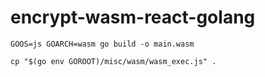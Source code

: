 # encrypt-wasm-react-golang


```
GOOS=js GOARCH=wasm go build -o main.wasm
```

```
cp "$(go env GOROOT)/misc/wasm/wasm_exec.js" .
```